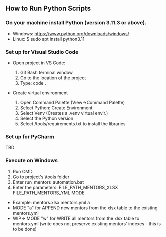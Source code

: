 ## How to Run Python Scripts

### On your machine install Python (version 3.11.3 or above).

- Windows: https://www.python.org/downloads/windows/
- Linux: $ sudo apt install python3.11

### Set up for Visual Studio Code

- Open project in VS Code:

  1. Git Bash terminal window
  2. Go to the location of the project
  3. Type: code .

- Create virtual environment
  1. Open Command Palette (View->Command Palette)
  2. Select Python: Create Environment
  3. Select Venv (Creates a .venv virtual envir.)
  4. Select the Python version
  5. Select /tools/requirements.txt to install the libraries

### Set up for PyCharm

TBD

### Execute on Windows

1. Run CMD
2. Go to project's \tools folder
3. Enter run_mentors_automation.bat
4. Enter the parameters: FILE_PATH_MENTORS_XLSX FILE_PATH_MENTORS_YML MODE

- Example: mentors.xlsx mentors.yml a
- MODE "a" for APPEND new mentors from the xlsx table to the existing mentors.yml
- WIP-> MODE "w" for WRITE all mentors from the xlsx table to mentors.yml (write does not preserve existing mentors' indexes - this is to be done)
